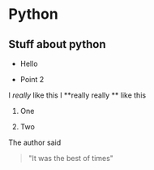 Python
======

Stuff about python
--------------------------------

+ Hello

+ Point 2

I *really* like this
I **really really ** like this

1. One

2. Two

The author said

> "It was the best
> of
> times"